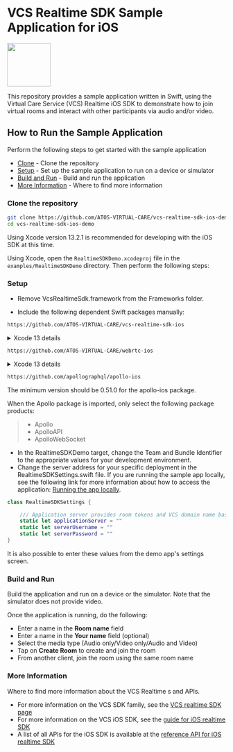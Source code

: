 # VCS Realtime SDK Sample Application for iOS

<img src="https://user-images.githubusercontent.com/5943844/122239625-169d8800-ce8f-11eb-903c-75c5add95f93.jpeg" width="100" />

This repository provides a sample application written in Swift, using the Virtual Care Service (VCS) Realtime iOS SDK to demonstrate how to join virtual rooms and interact with other participants via audio and/or video. 

## How to Run the Sample Application

Perform the following steps to get started with the sample application

- [Clone](#clone-the-repository) - Clone the repository
- [Setup](#setup) - Set up the sample application to run on a device or simulator
- [Build and Run](#build-and-run) - Build and run the application
- [More Information](#more-information) - Where to find more information

### Clone the repository

```sh
git clone https://github.com/ATOS-VIRTUAL-CARE/vcs-realtime-sdk-ios-demo.git
cd vcs-realtime-sdk-ios-demo
```

Using Xcode version 13.2.1 is recommended for developing with the iOS SDK at this time.

Using Xcode, open the ```RealtimeSDKDemo.xcodeproj``` file in the ```examples/RealtimeSDKDemo``` directory. Then perform the following steps:

### Setup

- Remove VcsRealtimeSdk.framework from the Frameworks folder.

- Include the following dependent Swift packages manually:

```html
https://github.com/ATOS-VIRTUAL-CARE/vcs-realtime-sdk-ios
```
<details>
    <summary>Xcode 13 details</summary>
    
    For Xcode 13, be aware of the following:
    
    - When copying the vcs-realtime-sdk-ios package URL above, make sure there are no trailing spaces, then press enter to search for the package.
    
    - Once Xcode finds the package, select Up to Next Major Version for the Dependency Rule to get the latest version of the VCS SDK.
</details>

```html
https://github.com/ATOS-VIRTUAL-CARE/webrtc-ios
```

<details>
    <summary>Xcode 13 details</summary>
    
    For Xcode 13, be aware of the following:
    
    - When copying the webrtc-ios package URL above, make sure there are no trailing spaces, then press enter to search for the package.
    
    - Once Xcode finds the package, select Exact Version for the Dependency Rule and select version 98.0.0.
</details>

```html
https://github.com/apollographql/apollo-ios
```
The minimum version should be 0.51.0 for the apollo-ios package.

When the Apollo package is imported, only select the following package products:

> * Apollo
> * ApolloAPI
> * ApolloWebSocket

- In the RealtimeSDKDemo target, change the Team and Bundle Identifier to the appropriate values for your development environment.
- Change the server address for your specific deployment in the RealtimeSDKSettings.swift file. If you are running the sample app locally, see the following link for more information about how to access the application: [Running the app locally](https://github.com/ATOS-VIRTUAL-CARE/vcs-realtime-sdk-web-demo/blob/9b1867c36e169db25e85454829fd03aed0391c33/README.md#running-the-app-locally).
```swift
class RealtimeSDKSettings {

    /// Application server provides room tokens and VCS domain name based on "Room name"  &  API key
    static let applicationServer = ""
    static let serverUsername = ""
    static let serverPassword = ""
}
```
It is also possible to enter these values from the demo app's settings screen.

### Build and Run

Build the application and run on a device or the simulator. Note that the simulator does not provide video.

Once the application is running, do the following:

- Enter a name in the **Room name** field
- Enter a name in the **Your name** field (optional)
- Select the media type (Audio only/Video only/Audio and Video)
- Tap on **Create Room** to create and join the room
- From another client, join the room using the same room name

### More Information

Where to find more information about the VCS Realtime 
s and APIs.

* For more information on the VCS SDK family, see the [VCS realtime SDK page](https://sdk.virtualcareservices.net/)
* For more information on the VCS iOS SDK, see the [guide for iOS realtime SDK](https://sdk.virtualcareservices.net/sdks/ios)
* A list of all APIs for the iOS SDK is available at the [reference API for iOS realtime SDK](https://sdk.virtualcareservices.net/reference/ios)
